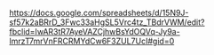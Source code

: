 https://docs.google.com/spreadsheets/d/15N9J-sf57k2aBRrD_3Fwc33aHgSL5Vrc4tz_TBdrVWM/edit?fbclid=IwAR3tR7AyeVAZCjhwBsYdOQVq-Jy9a-lmrzT7mrVnFRCRMYdCw6F3ZUL7UcI#gid=0
